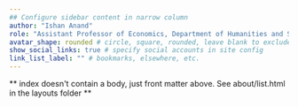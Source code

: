 ```yaml
---
## Configure sidebar content in narrow column
author: "Ishan Anand"
role: "Assistant Professor of Economics, Department of Humanities and Social Sciences, IIT Delhi, India"
avatar_shape: rounded # circle, square, rounded, leave blank to exclude
show_social_links: true # specify social accounts in site config
link_list_label: "" # bookmarks, elsewhere, etc.
---
```


** index doesn't contain a body, just front matter above.
See about/list.html in the layouts folder **